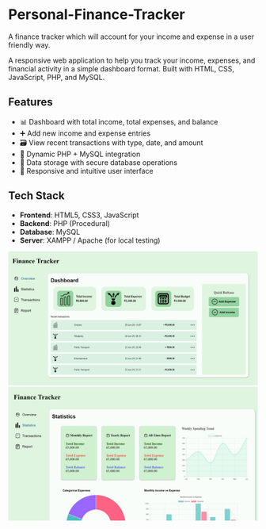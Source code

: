 # Personal-Finance-Tracker
A finance tracker which will account for your income and expense in a user friendly way.


A responsive web application to help you track your income, expenses, and financial activity in a simple dashboard format. Built with HTML, CSS, JavaScript, PHP, and MySQL.

## Features

- 📊 Dashboard with total income, total expenses, and balance
- ➕ Add new income and expense entries
- 🗃 View recent transactions with type, date, and amount
- 🔄 Dynamic PHP + MySQL integration
- 💾 Data storage with secure database operations
- 📱 Responsive and intuitive user interface

## Tech Stack

- **Frontend**: HTML5, CSS3, JavaScript
- **Backend**: PHP (Procedural)
- **Database**: MySQL
- **Server**: XAMPP / Apache (for local testing)

![Dashboard](assests/screenshots/Dashboard.jpg)
![Stats](assests/screenshots/stats.jpg)

  

